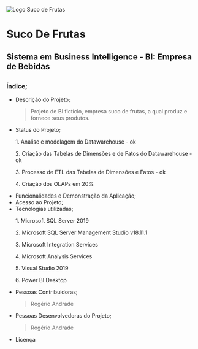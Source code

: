 ![Logo Suco de Frutas](https://user-images.githubusercontent.com/104234513/172245349-03068391-3789-4e2d-82b6-1e4149455447.png)

# Suco De Frutas
<h2>Sistema em Business Intelligence - BI: Empresa de Bebidas<h2/>
                                                                  
  <h3>Índice;</h3>
  
- Descrição do Projeto;
  > Projeto de BI fictício, empresa suco de frutas, a qual produz e fornece seus produtos.
- Status do Projeto;
  <p> 1. Analise e modelagem do Datawarehouse - ok</p>
  <p> 2. Criação das Tabelas de Dimensões e de Fatos do Datawarehouse - ok</p>
  <p> 3. Processo de ETL das Tabelas de Dimensões e Fatos - ok</p>
  <p> 4.  Criação dos OLAPs em 20%</p>
- Funcionalidades e Demonstração da Aplicação;
- Acesso ao Projeto;
- Tecnologias utilizadas;
  <p> 1. Microsoft SQL Server 2019</p>
  <p> 2. Microsoft SQL Server  Management Studio v18.11.1</p>
  <p> 3. Microsoft Integration Services</p>
  <p> 4. Microsoft Analysis Services</p>
  <p> 5. Visual Studio 2019 </p>
  <p> 6. Power BI Desktop</p
- Pessoas Contribuidoras;
  >Rogério Andrade
- Pessoas Desenvolvedoras do Projeto;
  >Rogério Andrade
- Licença
